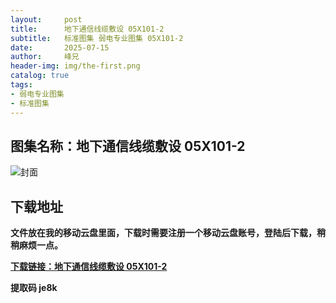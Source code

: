 ```yaml
---
layout:     post
title:      地下通信线缆敷设 05X101-2
subtitle:   标准图集 弱电专业图集 05X101-2
date:       2025-07-15
author:     峰兄
header-img: img/the-first.png
catalog: true
tags:
- 弱电专业图集
- 标准图集
---
```

## 图集名称：地下通信线缆敷设 05X101-2
![封面](https://pic1.imgdb.cn/item/6875acf558cb8da5c8ae2f22.jpg)


## 下载地址 ##
**文件放在我的移动云盘里面，下载时需要注册一个移动云盘账号，登陆后下载，稍稍麻烦一点。**  
  
[**下载链接：地下通信线缆敷设 05X101-2**](https://caiyun.139.com/w/i/2oxwBHV0TYe55)


**提取码 je8k**

